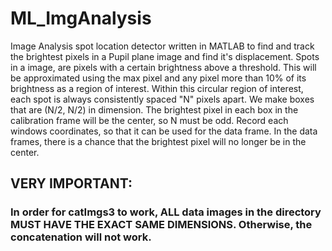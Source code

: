 # ML_ImgAnalysis

Image Analysis spot location detector written in MATLAB to find and track the brightest pixels in a Pupil plane image and find it's displacement.
Spots in a image, are pixels with a certain brightness above a threshold. 
This will be approximated using the max pixel and any pixel more than 10% of its brightness as a region of interest.
Within this circular region of interest, each spot is always consistently spaced "N" pixels apart. We make boxes that are (N/2, N/2) in dimension.
The brightest pixel in each box in the calibration frame will be the center, so N must be odd. Record each windows coordinates, so that it can be used for the data frame. In the data frames, there is a chance that the brightest pixel will no longer be in the center.


## VERY IMPORTANT:
### In order for catImgs3 to work, ALL data images in the directory MUST HAVE THE EXACT SAME DIMENSIONS. Otherwise, the concatenation will not work.
